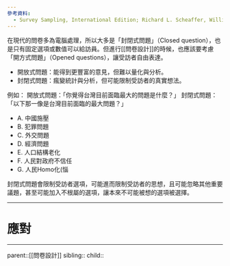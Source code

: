 ```yaml
---
參考資料:
  - Survey Sampling, International Edition; Richard L. Scheaffer, William Mendenhall. III
---
```

在現代的問卷多為電腦處理，所以大多是「封閉式問題」（Closed question），也是只有固定選項或數值可以給訪員。但進行[[問卷設計]]的時候，也應該要考慮「開方式問題」（Opened questions），讓受訪者自由表達。

- 開放式問題：能得到更豐富的意見，但難以量化與分析。
- 封閉式問題：瘋變統計與分析，但可能限制受訪者的真實想法。

例如：
開放式問題：「你覺得台灣目前面臨最大的問題是什麼？」
封閉式問題：「以下那一像是台灣目前面臨的最大問題？」

- A. 中國施壓
- B. 犯罪問題
- C. 外交問題
- D. 經濟問題
- E. 人口結構老化
- F. 人民對政府不信任
- G. 人民Homo化(惱

封閉式問題會限制受訪者選項，可能進而限制受訪者的思想，且可能忽略其他重要議題，甚至可能加入不根屬的選項，讓本來不可能被想的選項被選擇。
- - -
# 應對

- - -
parent::[[問卷設計]]
sibling::
child::